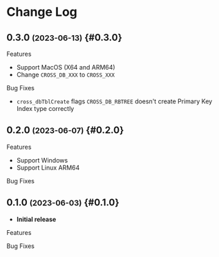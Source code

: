# Change Log

## 0.3.0 <small>(2023-06-13)</small> {#0.3.0}

Features

- Support MacOS (X64 and ARM64)
- Change `CROSS_DB_XXX` to `CROSS_XXX`

Bug Fixes

- `cross_dbTblCreate` flags `CROSS_DB_RBTREE` doesn't create Primary Key Index type correctly


## 0.2.0 <small>(2023-06-07)</small> {#0.2.0}

Features

- Support Windows
- Support Linux ARM64

Bug Fixes


## 0.1.0 <small>(2023-06-03)</small> {#0.1.0}

- **Initial release**

Features

Bug Fixes
